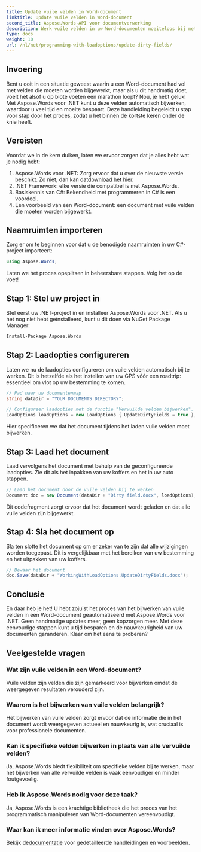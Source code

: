 ```yaml
---
title: Update vuile velden in Word-document
linktitle: Update vuile velden in Word-document
second_title: Aspose.Words-API voor documentverwerking
description: Werk vuile velden in uw Word-documenten moeiteloos bij met Aspose.Words voor .NET met deze uitgebreide, stapsgewijze handleiding.
type: docs
weight: 10
url: /nl/net/programming-with-loadoptions/update-dirty-fields/
---
```


## Invoering

Bent u ooit in een situatie geweest waarin u een Word-document had vol met velden die moeten worden bijgewerkt, maar als u dit handmatig doet, voelt het alsof u op blote voeten een marathon loopt? Nou, je hebt geluk! Met Aspose.Words voor .NET kunt u deze velden automatisch bijwerken, waardoor u veel tijd en moeite bespaart. Deze handleiding begeleidt u stap voor stap door het proces, zodat u het binnen de kortste keren onder de knie heeft.

## Vereisten

Voordat we in de kern duiken, laten we ervoor zorgen dat je alles hebt wat je nodig hebt:

1.  Aspose.Words voor .NET: Zorg ervoor dat u over de nieuwste versie beschikt. Zo niet, dan kan dat[download het hier](https://releases.aspose.com/words/net/).
2. .NET Framework: elke versie die compatibel is met Aspose.Words.
3. Basiskennis van C#: Bekendheid met programmeren in C# is een voordeel.
4. Een voorbeeld van een Word-document: een document met vuile velden die moeten worden bijgewerkt.

## Naamruimten importeren

Zorg er om te beginnen voor dat u de benodigde naamruimten in uw C#-project importeert:

```csharp
using Aspose.Words;
```

Laten we het proces opsplitsen in beheersbare stappen. Volg het op de voet!

## Stap 1: Stel uw project in

Stel eerst uw .NET-project in en installeer Aspose.Words voor .NET. Als u het nog niet hebt geïnstalleerd, kunt u dit doen via NuGet Package Manager:

```bash
Install-Package Aspose.Words
```

## Stap 2: Laadopties configureren

Laten we nu de laadopties configureren om vuile velden automatisch bij te werken. Dit is hetzelfde als het instellen van uw GPS vóór een roadtrip: essentieel om vlot op uw bestemming te komen.

```csharp
// Pad naar uw documentenmap
string dataDir = "YOUR DOCUMENTS DIRECTORY";

// Configureer laadopties met de functie "Vervuilde velden bijwerken".
LoadOptions loadOptions = new LoadOptions { UpdateDirtyFields = true };
```

Hier specificeren we dat het document tijdens het laden vuile velden moet bijwerken.

## Stap 3: Laad het document

Laad vervolgens het document met behulp van de geconfigureerde laadopties. Zie dit als het inpakken van uw koffers en het in uw auto stappen.

```csharp
// Laad het document door de vuile velden bij te werken
Document doc = new Document(dataDir + "Dirty field.docx", loadOptions);
```

Dit codefragment zorgt ervoor dat het document wordt geladen en dat alle vuile velden zijn bijgewerkt.

## Stap 4: Sla het document op

Sla ten slotte het document op om er zeker van te zijn dat alle wijzigingen worden toegepast. Dit is vergelijkbaar met het bereiken van uw bestemming en het uitpakken van uw koffers.

```csharp
// Bewaar het document
doc.Save(dataDir + "WorkingWithLoadOptions.UpdateDirtyFields.docx");
```

## Conclusie

En daar heb je het! U hebt zojuist het proces van het bijwerken van vuile velden in een Word-document geautomatiseerd met Aspose.Words voor .NET. Geen handmatige updates meer, geen kopzorgen meer. Met deze eenvoudige stappen kunt u tijd besparen en de nauwkeurigheid van uw documenten garanderen. Klaar om het eens te proberen?

## Veelgestelde vragen

### Wat zijn vuile velden in een Word-document?
Vuile velden zijn velden die zijn gemarkeerd voor bijwerken omdat de weergegeven resultaten verouderd zijn.

### Waarom is het bijwerken van vuile velden belangrijk?
Het bijwerken van vuile velden zorgt ervoor dat de informatie die in het document wordt weergegeven actueel en nauwkeurig is, wat cruciaal is voor professionele documenten.

### Kan ik specifieke velden bijwerken in plaats van alle vervuilde velden?
Ja, Aspose.Words biedt flexibiliteit om specifieke velden bij te werken, maar het bijwerken van alle vervuilde velden is vaak eenvoudiger en minder foutgevoelig.

### Heb ik Aspose.Words nodig voor deze taak?
Ja, Aspose.Words is een krachtige bibliotheek die het proces van het programmatisch manipuleren van Word-documenten vereenvoudigt.

### Waar kan ik meer informatie vinden over Aspose.Words?
 Bekijk de[documentatie](https://reference.aspose.com/words/net/) voor gedetailleerde handleidingen en voorbeelden.
